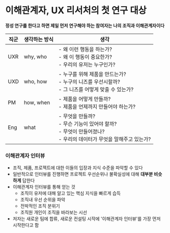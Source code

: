 

# 이해관계자, UX 리서처의 첫 연구 대상

**정성 연구를 한다고 하면 제일 먼저 연구해야 하는 참여자는 나의 조직과 이해관계자이다**

| 직군  | 생각하는 방식   | 생각                                                                         |
| --- | --------- | -------------------------------------------------------------------------- |
| UXR | why, who  | - 왜 이런 행동을 하는가?<br>- 왜 이 행동이 중요한가?<br>- 우리의 유저는 누구인가?                      |
| UXD | who, how  | - 누구를 위해 제품을 만드는가?<br>- 누구의 니즈를 우선시할까?<br>- 그 니즈를 어떻게 맞출 수 있는가?            |
| PM  | how, when | - 제품을 어떻게 만들까?<br>- 제품을 언제까지 만들어야 하는가?                                     |
| Eng | what      | - 무엇을 만들까?<br>- 무슨 기능이 있어야 할까?<br>- 무엇이 만들어졌나?<br>- 우리의 데이터가 무엇을 말해주고 있는가? |

### 이해관계자 인터뷰

- 조직, 제품, 프로젝트에 대한 이들의 입장과 지식 수준을 파악할 수 있다
- 일반적으로 인터뷰를 진행하면 프로젝트 우선순위나 불확실성에 대해 **대부분 비슷하게** 답한다
- 이해관계자 인터뷰를 통해 얻는 것
	- 조직이 유저에 대해 알고 있는 핵심 지식을 빠르게 습득
	- 조직내 우선 순위을 파악
	- 전박적인 조직 분위기
	- 조직원 개인이 조직을 바라보는 시선
- 저자는 새로운 팀에 합류, 새로운 컨설팅 시작에 '이해관계자 인터뷰'를 가장 먼저 시작한다고 함